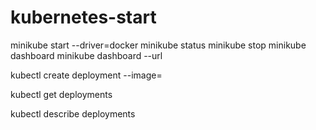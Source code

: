# kubernetes-start

minikube start --driver=docker
minikube status
minikube stop
minikube dashboard
minikube dashboard --url

kubectl create deployment <nome> --image=<nome da imagem>

kubectl get deployments

kubectl describe deployments
